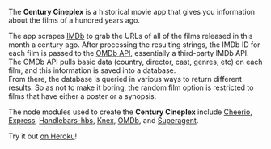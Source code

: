 The **Century Cineplex** is a historical movie app that gives you information about the films of a hundred years ago.

The app scrapes [IMDb](http://www.imdb.com/) to grab the URLs of all of the films released in this month a century ago. After processing the resulting strings, the IMDb ID for each film is passed to the [OMDb API](https://www.omdbapi.com/), essentially a third-party IMDb API. The OMDb API pulls basic data (country, director, cast, genres, etc) on each film, and this information is saved into a database.  
From there, the database is queried in various ways to return different results. So as not to make it boring, the random film option is restricted to films that have either a poster or a synopsis.

The node modules used to create the **Century Cineplex** include [Cheerio](https://www.npmjs.com/package/cheerio), [Express](https://www.npmjs.com/package/express), [Handlebars-hbs](https://www.npmjs.com/package/hbs), [Knex](https://www.npmjs.com/package/knex), [OMDb](https://www.npmjs.com/package/omdb), and [Superagent](https://www.npmjs.com/package/superagent).

Try it out [on Heroku](http://century-cineplex.herokuapp.com/)!
